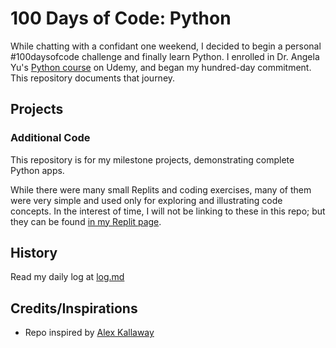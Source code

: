 # 100 Days of Code: Python
While chatting with a confidant one weekend, I decided to begin a personal #100daysofcode challenge and finally learn Python. I enrolled in Dr. Angela Yu's [Python course](https://www.udemy.com/course/100-days-of-code/) on Udemy, and began my hundred-day commitment. This repository documents that journey.

## Projects

### Additional Code
This repository is for my milestone projects, demonstrating complete Python apps.

While there were many small Replits and coding exercises, many of them were very simple and used only for exploring and illustrating code concepts. In the interest of time, I will not be linking to these in this repo; but they can be found [in my Replit page]().

## History
Read my daily log at [log.md](log.md)

## Credits/Inspirations
<!-- Credit your inspirations and support here. -->
- Repo inspired by [Alex Kallaway](https://github.com/kallaway/100-days-of-code)
